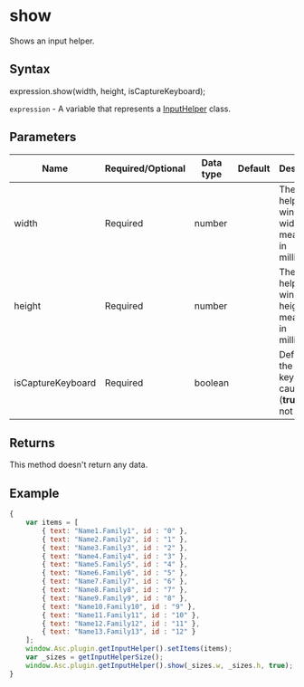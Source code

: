 # show

Shows an input helper.

## Syntax

expression.show(width, height, isCaptureKeyboard);

`expression` - A variable that represents a [InputHelper](../InputHelper.md) class.

## Parameters

| **Name** | **Required/Optional** | **Data type** | **Default** | **Description** |
| ------------- | ------------- | ------------- | ------------- | ------------- |
| width | Required | number |  | The input helper window width measured in millimeters. |
| height | Required | number |  | The input helper window height measured in millimeters. |
| isCaptureKeyboard | Required | boolean |  | Defines if the keyboard is caught (**true**) or not (**false**). |

## Returns

This method doesn't return any data.

## Example

```javascript
{
    var items = [
        { text: "Name1.Family1", id : "0" },
        { text: "Name2.Family2", id : "1" },
        { text: "Name3.Family3", id : "2" },
        { text: "Name4.Family4", id : "3" },
        { text: "Name5.Family5", id : "4" },
        { text: "Name6.Family6", id : "5" },
        { text: "Name7.Family7", id : "6" },
        { text: "Name8.Family8", id : "7" },
        { text: "Name9.Family9", id : "8" },
        { text: "Name10.Family10", id : "9" },
        { text: "Name11.Family11", id : "10" },
        { text: "Name12.Family12", id : "11" },
        { text: "Name13.Family13", id : "12" }
    ];
    window.Asc.plugin.getInputHelper().setItems(items);
    var _sizes = getInputHelperSize();
    window.Asc.plugin.getInputHelper().show(_sizes.w, _sizes.h, true);
}
```
